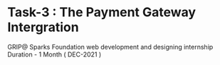 # Task-3 : The Payment Gateway Intergration
GRIP@ Sparks Foundation web development and designing internship 
Duration - 1 Month ( DEC-2021 ) 

